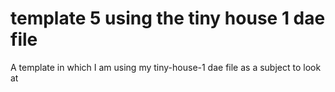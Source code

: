 # template 5 using the tiny house 1 dae file

A template in which I am using my tiny-house-1 dae file as a subject to look at
